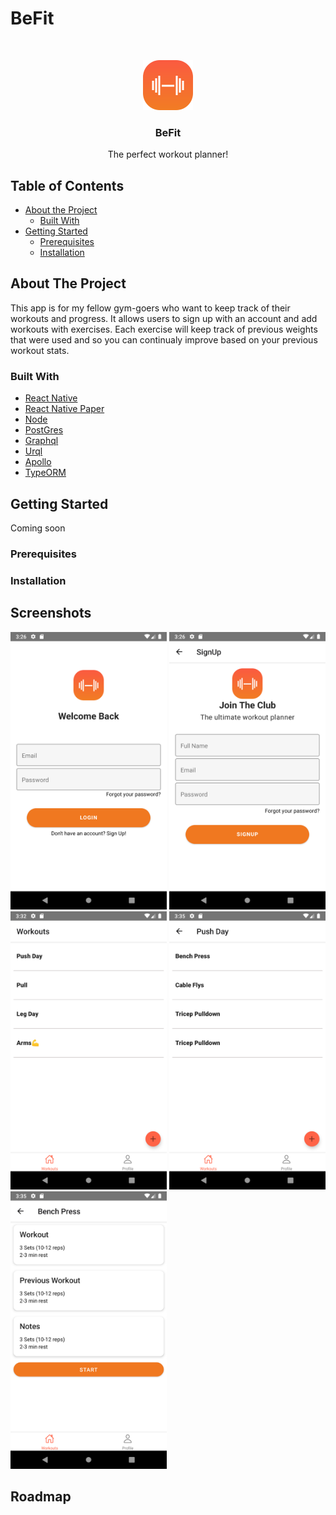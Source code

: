 # BeFit

<!-- PROJECT LOGO -->
<br />
<p align="center">
    <img src="client/src/assets/images/BeFitLogo.png" alt="BefitLogo" width="80" height="80">

  <h3 align="center">BeFit</h3>

  <p align="center">
    The perfect workout planner!
  </p>
</p>


<!-- TABLE OF CONTENTS -->
## Table of Contents

* [About the Project](#about-the-project)
  * [Built With](#built-with)
* [Getting Started](#getting-started)
  * [Prerequisites](#prerequisites)
  * [Installation](#installation)




<!-- ABOUT THE PROJECT -->
## About The Project

This app is for my fellow gym-goers who want to keep track of their workouts and progress. It allows users to sign up with an account and add workouts with exercises. Each exercise will keep track of previous weights that were used and so you can continualy improve based on your previous workout stats.

### Built With

* [React Native](https://reactnative.dev/docs/getting-started)
* [React Native Paper](https://callstack.github.io/react-native-paper/)
* [Node](https://nodejs.org/en/docs/guides/getting-started-guide/)
* [PostGres](https://www.postgresql.org/)
* [Graphql](https://graphql.org/)
* [Urql](https://formidable.com/open-source/urql/docs/)
* [Apollo](https://www.apollographql.com/docs/apollo-server/)
* [TypeORM](https://typeorm.io/#/)



<!-- GETTING STARTED -->
## Getting Started
Coming soon

### Prerequisites

### Installation

<!-- USAGE EXAMPLES -->
## Screenshots
<p float="left"> 
 <img src="client/screenshots/SignIn.png" alt="signIn" width="250">
  <img src="client/screenshots/Signup.png" alt="signIn" width="250">
   <img src="client/screenshots/Workouts.png" alt="signIn" width="250">
    <img src="client/screenshots/Exercises.png" alt="signIn" width="250">
     <img src="client/screenshots/ExerciseDetail.png" alt="signIn" width="250">
    </>




<!-- ROADMAP -->
## Roadmap
